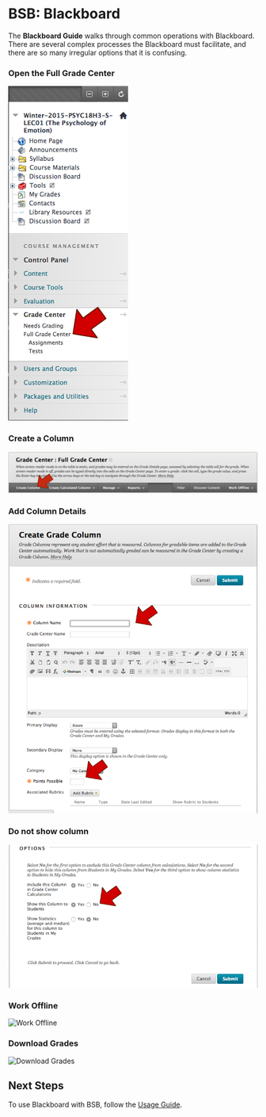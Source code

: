 # BSB: Blackboard

The **Blackboard Guide** walks through common operations with Blackboard.  There are several complex processes the Blackboard must facilitate, and there are so many irregular options that it is confusing.

### Open the Full Grade Center

![Grade Center](images/grade-center.png)

### Create a Column

![Create Column](images/create-column.png)

### Add Column Details

![Create Column Form](images/create-column-form.png)

### Do not show column

![Show Column Form](images/show-column-form.png)

### Work Offline

![Work Offline](images/work-offline.png)

### Download Grades

![Download Grades](images/download-grades.form.png)

## Next Steps

To use Blackboard with BSB, follow the [Usage Guide](Usage.md).
